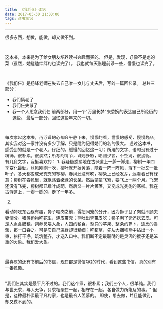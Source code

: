 ```yaml
---
title: 《我们仨》读记
date: 2017-05-30 21:00:00
tags: 读书笔记
---
```


----------

很多东西，想做，能做，却又做不到。


<!-- more -->
<br/>

这本书，本来是为了给女朋友培养读书兴趣而买的。
但是，发现，好像不是她的菜（虽然，她磕磕绊绊的也读完了）。
我也就每天临睡前读一些，慢慢也读完了。

<br/>

《我们仨》是杨绛老师在失去自己唯一女儿与丈夫后，写的一篇回忆录。
总共三部分：
- 我们俩老了
- 我们仨失散了
- 我一个人思念我们仨
前两部分，用一个"万里长梦"来委婉的表达自己所经历的这些。
最后一部分，回忆这些年来的一切。

<br/>

每次拿起这本书，再浮躁的心都会平静下来，慢慢的看，慢慢的感受，慢慢的品。
其实我对这一家并没有多少了解，只是隐约记得她们的名气很大。
通过这本书，感受到的就是一个老人，仔细的，缓慢的回忆这一切；所用的文字、语句没有过于粉饰，很朴素，很淡然；所写的情节，详则多叙，略则少言，不空洞，很流畅。
有几段文字，我挺喜欢的：
1.
我疑疑惑惑地在古驿道上一脚一脚走。柳树一年四季变化最勤。秋风刚刚一吹，柳叶就开始黄落，随着一阵一阵风，落下一批又一批叶子，冬天都变成光秃秃的寒柳。春风还没有吹，柳条上已经发芽，远看着已有绿意；柳树在春风里，就飘荡着嫩绿的长条。然后蒙蒙飞絮，要飞上一两个月。飞絮还没有飞完，柳树都已绿叶成荫。然后又一片片黄落，又变成光秃秃的寒柳。我在古驿道上，一脚一脚的，走了一年多。

2.
看动物吃东西很有趣，狮子喂肉之前，得把同笼的分开，因为狮子见了肉就不顾夫妻情分。猪类动物吃花生，连皮带壳；熊吐出壳带皮吃；猴子剥了壳还捻去皮。可是大象食肠粗，饲养员喂大象，大团的粮食、整只的苹果、整条的萝卜、连皮的香蕉，都一口吞之。可是它自己进食却很精细；吃稻草，先从大捆稻草中拈出一小束，拍打干净，筑筑整齐，才送入口中。我们断不定最聪明的是灵活的猴子还是笨重的大象。我们爱大象。

<br/>

最喜欢的还有书前后的书信，现在都是微信QQ的时代，看到这些书信，真的别有一番风趣。

<br/>
"我们仨其实是最平凡不过的。我们这个家，很朴素；我们三个人，很单纯。我们与世无求，与人无争，只求相聚在一起，相守在一起，各自做力所能及的事。"
但是，这种最朴素最平凡的家，也是最令人羡慕的。
即使，想去做，并且能做到，却又做不到的。
